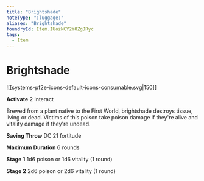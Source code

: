 ```yaml
---
title: "Brightshade"
noteType: ":luggage:"
aliases: "Brightshade"
foundryId: Item.IUozNCY2Y0ZgJRyc
tags:
  - Item
---
```


# Brightshade
![[systems-pf2e-icons-default-icons-consumable.svg|150]]

**Activate** 2 Interact

Brewed from a plant native to the First World, brightshade destroys tissue, living or dead. Victims of this poison take poison damage if they're alive and vitality damage if they're undead.

**Saving Throw** DC 21 fortitude

**Maximum Duration** 6 rounds

**Stage 1** 1d6 poison or 1d6 vitality (1 round)

**Stage 2** 2d6 poison or 2d6 vitality (1 round)
